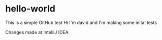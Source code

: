 # hello-world
This is a simple GitHub test
Hi I'm david and I'm making some inital tests

Changes made at IntelliJ IDEA
